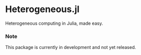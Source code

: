 # Heterogeneous.jl
Heterogeneous computing in Julia, made easy.

### Note
This package is currently in development and not yet released.
